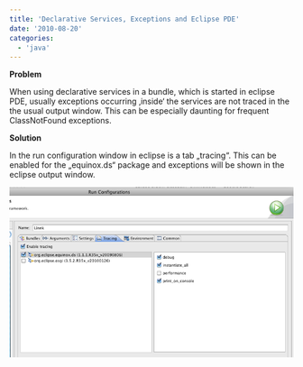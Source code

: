 ```yaml
---
title: 'Declarative Services, Exceptions and Eclipse PDE'
date: '2010-08-20'
categories:
  - 'java'
---
```


**Problem**

When using declarative services in a bundle, which is started in eclipse PDE, usually exceptions occurring ‚inside‘ the services are not traced in the the usual output window. This can be especially daunting for frequent ClassNotFound exceptions.

**Solution**

In the run configuration window in eclipse is a tab „tracing“. This can be enabled for the „equinox.ds“ package and exceptions will be shown in the eclipse output window.

![bildschirmfoto2010-08-20um18-09-20.png](images/bildschirmfoto2010-08-20um18-09-20.png)
